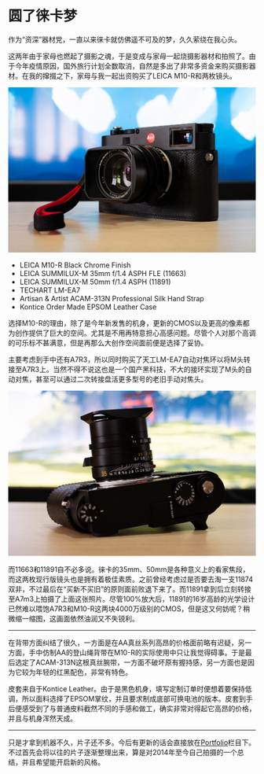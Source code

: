 # 圆了徕卡梦


作为“资深”器材党，一直以来徕卡就仿佛遥不可及的梦，久久萦绕在我心头。

这两年由于家母也燃起了摄影之魂，于是变成与家母一起烧摄影器材和拍照了。由于今年疫情原因，国外旅行计划全数取消，自然是多出了非常多资金来购买摄影器材。在我的撺掇之下，家母与我一起出资购买了LEICA M10-R和两枚镜头。

![Leica M10-R](0001.jpg "Leica M10-R")

* LEICA M10-R Black Chrome Finish
* LEICA SUMMILUX-M 35mm f/1.4 ASPH FLE (11663)
* LEICA SUMMILUX-M 50mm f/1.4 ASPH (11891)
* TECHART LM-EA7
* Artisan & Artist ACAM-313N Professional Silk Hand Strap
* Kontice Order Made EPSOM Leather Case

选择M10-R的理由，除了是今年新发售的机身，更新的CMOS以及更高的像素都为创作提供了巨大的空间。尤其是不用再特意担心高感问题。尽管个人对那个高调的可乐标不甚满意，但是再那么大创作空间面前便是选择了妥协。

主要考虑到手中还有A7R3，所以同时购买了天工LM-EA7自动对焦环以将M头转接至A7R3上。当然不得不说这也是一个国产黑科技，不大的接环实现了M头的自动对焦，甚至可以通过二次转接盘活更多型号的老旧手动对焦头。

![Leica M10-R](0002.jpg "LEICA SUMMILUX-M 35mm f/1.4 ASPH FLE (11663)")

而11663和11891自不必多说。徕卡的35mm、50mm是各种意义上的看家焦段，而这两枚现行版镜头也是拥有着极佳素质。之前曾经考虑过是否要去淘一支11874双非，不过最后在“买新不买旧”的原则面前败退下来了。而11891拿到后立刻转接至A7m3上拍摄了上面这张照片。尽管100%放大后，11891的16岁高龄的光学设计已然难以喂饱A7R3和M10-R这两块4000万级别的CMOS，但是这又何妨呢？稍微缩一缩图，这画面依然油润又不失锐利。

***

在背带方面纠结了很久，一方面是在AA真丝系列高昂的价格面前略有迟疑，另一方面，手中仿制AA的登山绳背带在M10-R的实际使用中只让我觉得碍事。于是最后选定了ACAM-313N这根真丝腕带，一方面不破坏原有握持感，另一方面也是因为它较为年轻的红黑配色，非常有特色。

皮套来自于Kontice Leather。由于是黑色机身，填写定制订单时便想着要保持低调，所以面料选择了EPSOM掌纹，并且要求制成底部可换电池的版本。皮套到手后便感受到了与普通皮料截然不同的手感和做工，确实非常对得起它高昂的价格，并且与机身浑然天成。

***

只是才拿到机器不久，片子还不多。今后有更新的话会直接放在[Portfolio](https://aozaki-kuro.com/portfolio/)栏目下。不过首先会将以往的片子逐渐整理出来，算是对2014年至今自己拍摄的一个总结，并且希望能开启新的风格。
